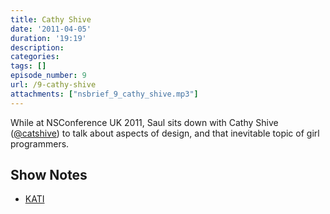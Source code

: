 ```yaml
---
title: Cathy Shive
date: '2011-04-05'
duration: '19:19'
description:
categories:
tags: []
episode_number: 9
url: /9-cathy-shive
attachments: ["nsbrief_9_cathy_shive.mp3"]
---
```


While at NSConference UK 2011, Saul sits down with Cathy Shive ([@catshive](http://twitter.com/catshive)) to talk about aspects of design, and that inevitable topic of girl programmers.

## Show Notes
- [KATI](http://katidev.com)
